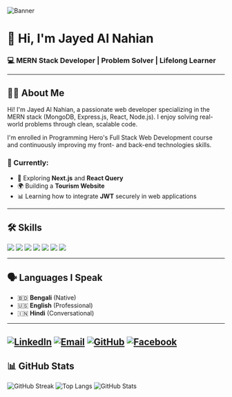 ![Banner](https://i.ibb.co/277zdLjh/final-2.jpg)

# 👋 Hi, I'm Jayed Al Nahian  
### 💻 MERN Stack Developer | Problem Solver | Lifelong Learner

---

## 👨‍💻 About Me

Hi! I'm Jayed Al Nahian, a passionate web developer specializing in the MERN stack (MongoDB, Express.js, React, Node.js). I enjoy solving real-world problems through clean, scalable code.

I'm enrolled in Programming Hero's Full Stack Web Development course and continuously improving my front- and back-end technologies skills.

### 🌱 Currently:
- 🚀 Exploring **Next.js** and **React Query**
- 🌍 Building a **Tourism Website**
- 📊 Learning how to integrate **JWT** securely in web applications

---

## 🛠️ Skills

<p align="left">
  <img src="https://img.shields.io/badge/React-61DAFB?logo=react&logoColor=white&style=for-the-badge" />
  <img src="https://img.shields.io/badge/Node.js-339933?logo=node.js&logoColor=white&style=for-the-badge" />
  <img src="https://img.shields.io/badge/Express.js-000000?logo=express&logoColor=white&style=for-the-badge" />
  <img src="https://img.shields.io/badge/MongoDB-47A248?logo=mongodb&logoColor=white&style=for-the-badge" />
  <img src="https://img.shields.io/badge/Tailwind_CSS-38B2AC?logo=tailwind-css&logoColor=white&style=for-the-badge" />
  <img src="https://img.shields.io/badge/Firebase-FFCA28?logo=firebase&logoColor=white&style=for-the-badge" />
  <img src="https://img.shields.io/badge/Git-F05032?logo=git&logoColor=white&style=for-the-badge" />
</p>

---

## 🗣️ Languages I Speak

- 🇧🇩 **Bengali** (Native)
- 🇺🇸 **English** (Professional)
- 🇮🇳 **Hindi** (Conversational)

---

[![LinkedIn](https://img.shields.io/badge/LinkedIn-blue?style=for-the-badge&logo=linkedin&logoColor=white)](https://www.linkedin.com/in/jayed-al-nahian-83b369317/)
[![Email](https://img.shields.io/badge/Gmail-D14836?style=for-the-badge&logo=gmail&logoColor=white)](mailto:jnahian752@gmail.com)
[![GitHub](https://img.shields.io/badge/GitHub-100000?style=for-the-badge&logo=github&logoColor=white)](https://github.com/jayedalnahian)
[![Facebook](https://img.shields.io/badge/Facebook-1877F2?style=for-the-badge&logo=facebook&logoColor=white)](https://www.facebook.com/nahianlatsgo/)
---

## 📊 GitHub Stats
![GitHub Streak](https://github-readme-streak-stats.herokuapp.com/?user=jayedalnahian&theme=radical&hide_border=true)
![Top Langs](https://github-readme-stats.vercel.app/api/top-langs/?username=jayedalnahian&layout=compact&theme=radical)
![GitHub Stats](https://github-readme-stats.vercel.app/api?username=jayedalnahian&show_icons=true&theme=radical)
